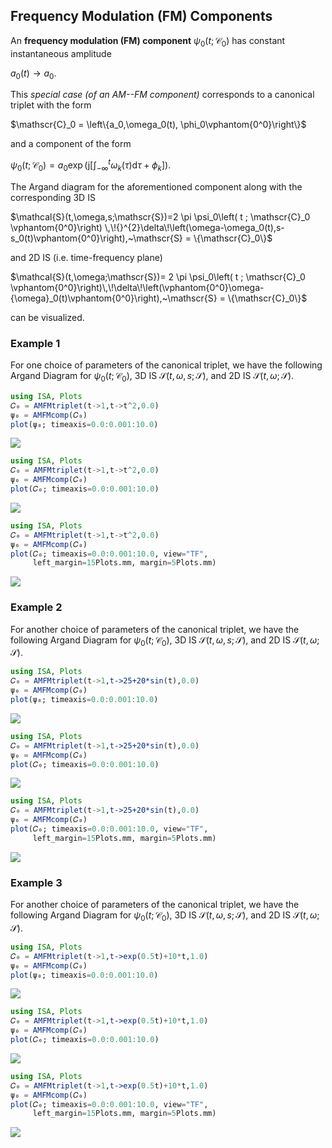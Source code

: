 ## Frequency Modulation (FM) Components

An **frequency modulation (FM) component** $\psi_0(t;\mathscr{C}_0)$ has constant instantaneous amplitude

$a_0(t)\rightarrow a_0.$

This *special case (of an AM--FM component)* corresponds to a canonical triplet with the form

$\mathscr{C}_0 = \left\{a_0,\omega_0(t), \phi_0\vphantom{0^0}\right\}$

and a component of the form

$\psi_0(t;\mathscr{C}_0) = a_0 \exp\left(\mathrm{j} \left[\int_{-\infty}^{t} \omega_k(\tau)\mathrm{d}\tau +\phi_k\right] \right).$

The Argand diagram for the aforementioned component along with the corresponding 3D IS

$\mathcal{S}(t,\omega,s;\mathscr{S})=2 \pi  \psi_0\left( t ; \mathscr{C}_0 \vphantom{0^0}\right) \,\!{}^{2}\delta\!\left(\omega-\omega_0(t),s-s_0(t)\vphantom{0^0}\right),~\mathscr{S} = \{\mathscr{C}_0\}$

and 2D IS (i.e. time-frequency plane)

$\mathcal{S}(t,\omega;\mathscr{S})=  2 \pi  \psi_0\left( t ; \mathscr{C}_0 \vphantom{0^0}\right)\,\!\delta\!\left(\vphantom{0^0}\omega-{\omega}_0(t)\vphantom{0^0}\right),~\mathscr{S} = \{\mathscr{C}_0\}$

can be visualized.




### Example 1

For one choice of parameters of the canonical triplet, we have the following Argand Diagram for $\psi_0(t;\mathscr{C}_0)$, 3D IS $\mathcal{S}(t,\omega,s;\mathscr{S})$, and 2D IS $\mathcal{S}(t,\omega;\mathscr{S})$.
```julia
using ISA, Plots
𝐶₀ = AMFMtriplet(t->1,t->t^2,0.0)
ψ₀ = AMFMcomp(𝐶₀)
plot(ψ₀; timeaxis=0.0:0.001:10.0)
```
![](https://raw.githubusercontent.com/NMSU-ISA/ISA/master/docs/src/assets/IS_exFM1.png)

```julia
using ISA, Plots
𝐶₀ = AMFMtriplet(t->1,t->t^2,0.0)
ψ₀ = AMFMcomp(𝐶₀)
plot(𝐶₀; timeaxis=0.0:0.001:10.0)
```
![](https://raw.githubusercontent.com/NMSU-ISA/ISA/master/docs/src/assets/IS_exFM2.png)

```julia
using ISA, Plots
𝐶₀ = AMFMtriplet(t->1,t->t^2,0.0)
ψ₀ = AMFMcomp(𝐶₀)
plot(𝐶₀; timeaxis=0.0:0.001:10.0, view="TF",
     left_margin=15Plots.mm, margin=5Plots.mm)
```
![](https://raw.githubusercontent.com/NMSU-ISA/ISA/master/docs/src/assets/IS_exFM3.png)


### Example 2
For another choice of parameters of the canonical triplet, we have the following Argand Diagram for $\psi_0(t;\mathscr{C}_0)$, 3D IS $\mathcal{S}(t,\omega,s;\mathscr{S})$, and 2D IS $\mathcal{S}(t,\omega;\mathscr{S})$.
```julia
using ISA, Plots
𝐶₀ = AMFMtriplet(t->1,t->25+20*sin(t),0.0)
ψ₀ = AMFMcomp(𝐶₀)
plot(ψ₀; timeaxis=0.0:0.001:10.0)
```
![](https://raw.githubusercontent.com/NMSU-ISA/ISA/master/docs/src/assets/IS_exFM4.png)

```julia
using ISA, Plots
𝐶₀ = AMFMtriplet(t->1,t->25+20*sin(t),0.0)
ψ₀ = AMFMcomp(𝐶₀)
plot(𝐶₀; timeaxis=0.0:0.001:10.0)
```
![](https://raw.githubusercontent.com/NMSU-ISA/ISA/master/docs/src/assets/IS_exFM5.png)

```julia
using ISA, Plots
𝐶₀ = AMFMtriplet(t->1,t->25+20*sin(t),0.0)
ψ₀ = AMFMcomp(𝐶₀)
plot(𝐶₀; timeaxis=0.0:0.001:10.0, view="TF",
     left_margin=15Plots.mm, margin=5Plots.mm)
```
![](https://raw.githubusercontent.com/NMSU-ISA/ISA/master/docs/src/assets/IS_exFM6.png)

### Example 3

For another choice of parameters of the canonical triplet, we have the following Argand Diagram for $\psi_0(t;\mathscr{C}_0)$, 3D IS $\mathcal{S}(t,\omega,s;\mathscr{S})$, and 2D IS $\mathcal{S}(t,\omega;\mathscr{S})$.

```julia
using ISA, Plots
𝐶₀ = AMFMtriplet(t->1,t->exp(0.5t)+10*t,1.0)
ψ₀ = AMFMcomp(𝐶₀)
plot(ψ₀; timeaxis=0.0:0.001:10.0)
```
![](https://raw.githubusercontent.com/NMSU-ISA/ISA/master/docs/src/assets/IS_exFM7.png)

```julia
using ISA, Plots
𝐶₀ = AMFMtriplet(t->1,t->exp(0.5t)+10*t,1.0)
ψ₀ = AMFMcomp(𝐶₀)
plot(𝐶₀; timeaxis=0.0:0.001:10.0)
```
![](https://raw.githubusercontent.com/NMSU-ISA/ISA/master/docs/src/assets/IS_exFM8.png)

```julia
using ISA, Plots
𝐶₀ = AMFMtriplet(t->1,t->exp(0.5t)+10*t,1.0)
ψ₀ = AMFMcomp(𝐶₀)
plot(𝐶₀; timeaxis=0.0:0.001:10.0, view="TF",
     left_margin=15Plots.mm, margin=5Plots.mm)
```
![](https://raw.githubusercontent.com/NMSU-ISA/ISA/master/docs/src/assets/IS_exFM9.png)
